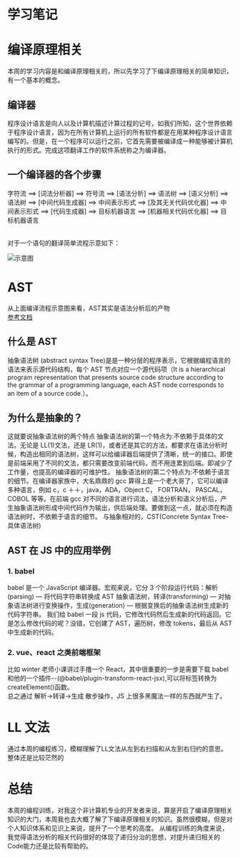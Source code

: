 # 学习笔记

# 编译原理相关

本周的学习内容是和编译原理相关的，所以先学习了下编译原理相关的简单知识，有一个基本的概念。

## 编译器

程序设计语言是向人以及计算机描述计算过程的记号，如我们所知，这个世界依赖于程序设计语言，因为在所有计算机上运行的所有软件都是在用某种程序设计语言编写的。但是，在一个程序可以运行之前，它首先需要被编译成一种能够被计算机执行的形式。完成这项翻译工作的软件系统称之为编译器。

## 一个编译器的各个步骤

字符流 ==> [词法分析器] ==> 符号流 ==> [语法分析] ==> 语法树 ==> [语义分析] ==> 语法树 ==> [中间代码生成器] ==> 中间表示形式 ==> [及其无关代码优化器] ==> 中间表示形式 ==> [代码生成器] ==> 目标机器语言 ==> [机器相关代码优化器] ==> 目标机器语言

</br>
对于一个语句的翻译简单流程示意如下：</br>

![示意图](https://gitee.com/loveBean001/PlistShangChuan/raw/master/编译原理示意图.png)

# AST
从上面编译流程示意图来看，AST其实是语法分析后的产物</br>
[参考文档](https://blog.csdn.net/weixin_39408343/article/details/95984062)

## 什么是 AST

抽象语法树 (abstract syntax Tree)是是一种分层的程序表示，它根据编程语言的语法来表示源代码结构，每个 AST 节点对应一个源代码项（It is a hierarchical program representation that presents source code structure according to the grammar of a programming language, each AST node corresponds to an item of a source code.）。

## 为什么是抽象的？

这就要说抽象语法树的两个特点
抽象语法树的第一个特点为:不依赖于具体的文法。无论是 LL(1)文法，还是 LR(1)，或者还是其它的方法，都要求在语法分析时候，构造出相同的语法树，这样可以给编译器后端提供了清晰，统一的接口。即使是前端采用了不同的文法，都只需要改变前端代码，而不用连累到后端。即减少了工作量，也提高的编译器的可维护性。
抽象语法树的第二个特点为:不依赖于语言的细节。在编译器家族中，大名鼎鼎的 gcc 算得上是一个老大哥了，它可以编译多种语言，例如 c，c ＋＋，java，ADA，Object C， FORTRAN， PASCAL， COBOL 等等。在前端 gcc 对不同的语言进行词法，语法分析和语义分析后，产生抽象语法树形成中间代码作为输出，供后端处理。要做到这一点，就必须在构造语法树时，不依赖于语言的细节。
与抽象相对的，CST(Concrete Syntax Tree-具体语法树)

## AST 在 JS 中的应用举例

### 1. babel
   babel 是一个 JavaScript 编译器。宏观来说，它分 3 个阶段运行代码：解析(parsing) — 将代码字符串转换成 AST 抽象语法树，转译(transforming) — 对抽象语法树进行变换操作，生成(generation) — 根据变换后的抽象语法树生成新的代码字符串。
   我们给 babel 一段 js 代码，它修改代码然后生成新的代码返回。它是怎么修改代码的呢？没错，它创建了 AST，遍历树，修改 tokens，最后从 AST 中生成新的代码。
### 2. vue、react 之类前端框架
   比如 winter 老师小课讲过手撸一个 React，其中很重要的一步是需要下载 babel 和他的一个插件--(@babel/plugin-transform-react-jsx),可以将标签转换为createElement()函数。</br>
   总之通过 解析->转译->生成 散步操作，JS 上很多黑魔法一样的东西就产生了。


# LL 文法
通过本周的编程练习，模糊理解了LL文法从左到右扫描和从左到右归约的意思。整体还是比较茫然的

# 总结
本周的编程训练，对我这个非计算机专业的开发者来说，算是开启了编译原理相关知识的大门，本周我也去大概了解了下编译原理相关的知识。虽然很模糊，但是对个人知识体系和见识上来说，提升了一个思考的高度。
从编程训练的角度来说，我觉得语法分析的相关代码很好的体现了递归分治的思想，对提升递归相关的Code能力还是比较有帮助的。

